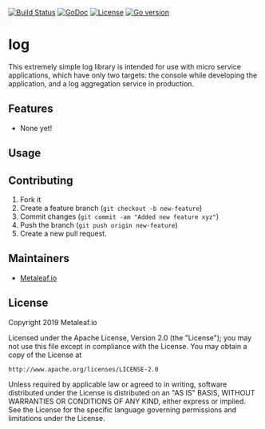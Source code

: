 [![Build Status](https://travis-ci.org/metaleaf-io/log.svg)](https://travis-ci.org/metaleaf-io/log)
[![GoDoc](https://godoc.org/github.com/metaleaf-io/log/github?status.svg)](https://godoc.org/github.com/metaleaf-io/log)
[![License](https://img.shields.io/badge/license-Apache--2.0-blue.svg)](https://www.apache.org/licenses/LICENSE-2.0)
[![Go version](https://img.shields.io/badge/go-~%3E1.12.0-green.svg)](https://golang.org/doc/devel/release.html#go1.12)

# log

This extremely simple log library is intended for use with micro service
applications, which have only two targets: the console while developing the
application, and a log aggregation service in production. 

## Features

* None yet!

## Usage

## Contributing

 1.  Fork it
 2.  Create a feature branch (`git checkout -b new-feature`)
 3.  Commit changes (`git commit -am "Added new feature xyz"`)
 4.  Push the branch (`git push origin new-feature`)
 5.  Create a new pull request.

## Maintainers

* [Metaleaf.io](http://github.com/metaleaf-io/)

## License

Copyright 2019 Metaleaf.io

Licensed under the Apache License, Version 2.0 (the "License");
you may not use this file except in compliance with the License.
You may obtain a copy of the License at

    http://www.apache.org/licenses/LICENSE-2.0

Unless required by applicable law or agreed to in writing, software
distributed under the License is distributed on an "AS IS" BASIS,
WITHOUT WARRANTIES OR CONDITIONS OF ANY KIND, either express or implied.
See the License for the specific language governing permissions and
limitations under the License.
